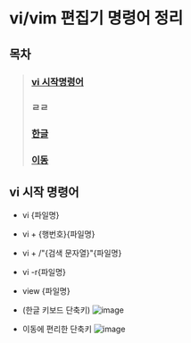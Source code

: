 # vi/vim  편집기 명령어 정리
## 목차
>### [vi 시작명령어](#vi_시작_명령어)
>### ㄹㄹ 
>### [한글](#한글_키보드_단축키)
>### [이동](이동에_편리한_단축키)

## vi 시작 명령어
- vi {파일명}
- vi + {행번호}{파일명}
- vi + /"{검색 문자열}"{파일명}
- vi -r{파일명}
- view {파일명}

- (한글 키보드 단축키)
![image](https://user-images.githubusercontent.com/65120581/126417613-ae184270-b729-499c-82fc-dc4523c25d05.png)

- 이동에 편리한 단축키
![image](https://user-images.githubusercontent.com/65120581/126417495-5da5a26e-45a5-410c-af6a-09325fc53233.png)
